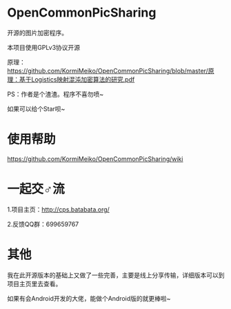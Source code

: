 # OpenCommonPicSharing
开源的图片加密程序。

本项目使用GPLv3协议开源

原理：https://github.com/KormiMeiko/OpenCommonPicSharing/blob/master/原理：基于Logistics映射混沌加密算法的研究.pdf

PS：作者是个渣渣。程序不喜勿喷~

如果可以给个Star呗~

# 使用帮助
https://github.com/KormiMeiko/OpenCommonPicSharing/wiki

# 一起交♂流
1.项目主页：http://cps.batabata.org/

2.反馈QQ群：699659767

# 其他
我在此开源版本的基础上又做了一些完善，主要是线上分享传输，详细版本可以到项目主页里去查看。

如果有会Android开发的大佬，能做个Android版的就更棒啦~
